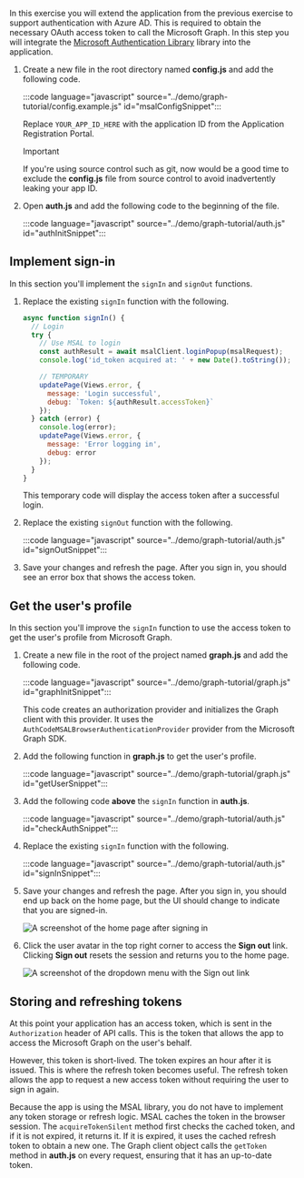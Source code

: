 <!-- markdownlint-disable MD002 MD041 -->

In this exercise you will extend the application from the previous exercise to support authentication with Azure AD. This is required to obtain the necessary OAuth access token to call the Microsoft Graph. In this step you will integrate the [Microsoft Authentication Library](https://github.com/AzureAD/microsoft-authentication-library-for-js) library into the application.

1. Create a new file in the root directory named **config.js** and add the following code.

    :::code language="javascript" source="../demo/graph-tutorial/config.example.js" id="msalConfigSnippet":::

    Replace `YOUR_APP_ID_HERE` with the application ID from the Application Registration Portal.

    > [!IMPORTANT]
    > If you're using source control such as git, now would be a good time to exclude the **config.js** file from source control to avoid inadvertently leaking your app ID.

1. Open **auth.js** and add the following code to the beginning of the file.

    :::code language="javascript" source="../demo/graph-tutorial/auth.js" id="authInitSnippet":::

## Implement sign-in

In this section you'll implement the `signIn` and `signOut` functions.

1. Replace the existing `signIn` function with the following.

    ```javascript
    async function signIn() {
      // Login
      try {
        // Use MSAL to login
        const authResult = await msalClient.loginPopup(msalRequest);
        console.log('id_token acquired at: ' + new Date().toString());

        // TEMPORARY
        updatePage(Views.error, {
          message: 'Login successful',
          debug: `Token: ${authResult.accessToken}`
        });
      } catch (error) {
        console.log(error);
        updatePage(Views.error, {
          message: 'Error logging in',
          debug: error
        });
      }
    }
    ```

    This temporary code will display the access token after a successful login.

1. Replace the existing `signOut` function with the following.

    :::code language="javascript" source="../demo/graph-tutorial/auth.js" id="signOutSnippet":::

1. Save your changes and refresh the page. After you sign in, you should see an error box that shows the access token.

## Get the user's profile

In this section you'll improve the `signIn` function to use the access token to get the user's profile from Microsoft Graph.

1. Create a new file in the root of the project named **graph.js** and add the following code.

    :::code language="javascript" source="../demo/graph-tutorial/graph.js" id="graphInitSnippet":::

    This code creates an authorization provider and initializes the Graph client with this provider. It uses the `AuthCodeMSALBrowserAuthenticationProvider` provider from the Microsoft Graph SDK.

1. Add the following function in **graph.js** to get the user's profile.

    :::code language="javascript" source="../demo/graph-tutorial/graph.js" id="getUserSnippet":::

1. Add the following code **above** the `signIn` function in **auth.js**.

    :::code language="javascript" source="../demo/graph-tutorial/auth.js" id="checkAuthSnippet":::

1. Replace the existing `signIn` function with the following.

    :::code language="javascript" source="../demo/graph-tutorial/auth.js" id="signInSnippet":::

1. Save your changes and refresh the page. After you sign in, you should end up back on the home page, but the UI should change to indicate that you are signed-in.

    ![A screenshot of the home page after signing in](./images/user-signed-in.png)

1. Click the user avatar in the top right corner to access the **Sign out** link. Clicking **Sign out** resets the session and returns you to the home page.

    ![A screenshot of the dropdown menu with the Sign out link](./images/sign-out-button.png)

## Storing and refreshing tokens

At this point your application has an access token, which is sent in the `Authorization` header of API calls. This is the token that allows the app to access the Microsoft Graph on the user's behalf.

However, this token is short-lived. The token expires an hour after it is issued. This is where the refresh token becomes useful. The refresh token allows the app to request a new access token without requiring the user to sign in again.

Because the app is using the MSAL library, you do not have to implement any token storage or refresh logic. MSAL caches the token in the browser session. The `acquireTokenSilent` method first checks the cached token, and if it is not expired, it returns it. If it is expired, it uses the cached refresh token to obtain a new one. The Graph client object calls the `getToken` method in **auth.js** on every request, ensuring that it has an up-to-date token.
